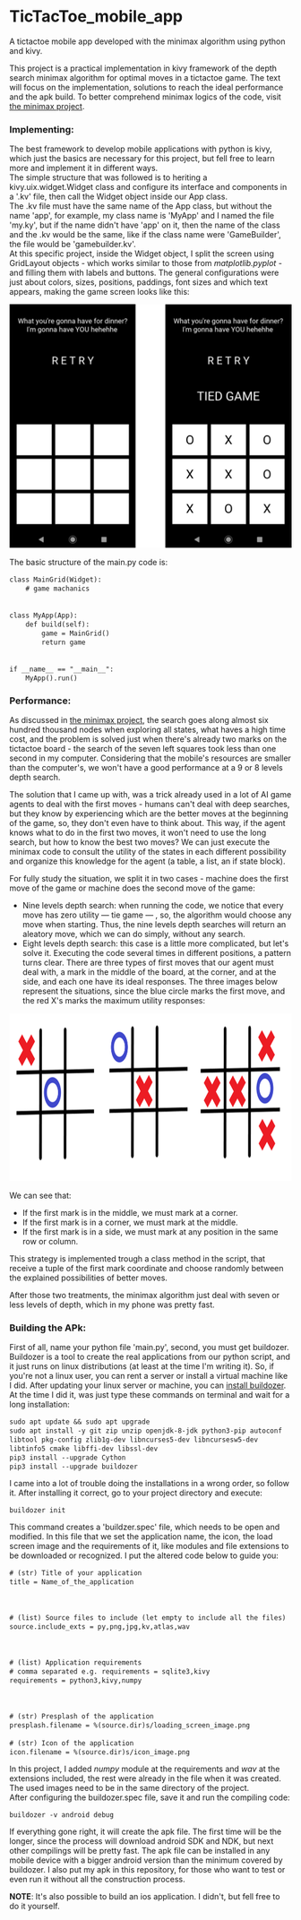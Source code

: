 # TicTacToe_mobile_app
A tictactoe mobile app developed with the minimax algorithm using python and kivy.

This project is a practical implementation in kivy framework of the depth search minimax algorithm for optimal moves in a tictactoe game. The text will focus on the implementation, solutions to reach the ideal performance and the apk build. To better comprehend minimax logics of the code, visit [the minimax project](https://github.com/RodrigoMarquesP/TicTacToe_minimax_depth_search).


### Implementing:
The best framework to develop mobile applications with python is kivy, which just the basics are necessary for this project, but fell free to learn more and implement it in different ways.  
The simple structure that was followed is to heriting a kivy.uix.widget.Widget class and configure its interface and components in a '.kv' file, then call the Widget object inside our App class.  
The .kv file must have the same name of the App class, but without the name 'app', for example, my class name is 'MyApp' and I named the file 'my.ky', but if the name didn't have 'app' on it, then the name of the class and the .kv would be the same, like if the class name were 'GameBuilder', the file would be 'gamebuilder.kv'.  
At this specific project, inside the Widget object, I split the screen using GridLayout objects - which works similar to those from *matplotlib.pyplot* - and filling them with labels and buttons. The general configurations were just about colors, sizes, positions, paddings, font sizes and which text appears, making the game screen looks like this:
  

<p align="center">
  <img src="images/game_screen.jpg" width="700">
</p>

  
The basic structure of the main.py code is:

````
class MainGrid(Widget):
    # game machanics


class MyApp(App):
    def build(self):
        game = MainGrid()
        return game


if __name__ == "__main__":
    MyApp().run()
````


### Performance:

As discussed in [the minimax project](https://github.com/RodrigoMarquesP/TicTacToe_minimax_depth_search), the search goes along almost six hundred thousand nodes when exploring all states, what haves a high time cost, and the problem is solved just when there's already two marks on the tictactoe board - the search of the seven left squares took less than one second in my computer. Considering that the mobile's resources are smaller than the computer's, we won't have a good performance at a 9 or 8 levels depth search. 

The solution that I came up with, was a trick already used in a lot of AI game agents to deal with the first moves - humans can't deal with deep searches, but they know by experiencing which are the better moves at the beginning of the game, so, they don't even have to think about. This way, if the agent knows what to do in the first two moves, it won't need to use the long search, but how to know the best two moves? We can just execute the minimax code to consult the utility of the states in each different possibility and organize this knowledge for the agent (a table, a list, an if state block).

For fully study the situation, we split it in two cases - machine does the first move of the game or machine does the second move of the game:  
* Nine levels depth search: when running the code, we notice that every move has zero utility — tie game — , so, the algorithm would choose any move when starting. Thus, the nine levels depth searches will return an aleatory move, which we can do simply, without any search.
* Eight levels depth search: this case is a little more complicated, but let's solve it. Executing the code several times in different positions, a pattern turns clear. There are three types of first moves that our agent must deal with, a mark in the middle of the board, at the corner, and at the side, and each one have its ideal responses. The three images below represent the situations, since the blue circle marks the first move, and the red X's marks the maximum utility responses:


<p align="center">
  <img src="images/better_second_moves.png" height="300">
</p>

We can see that:
* If the first mark is in the middle, we must mark at a corner.
* If the first mark is in a corner, we must mark at the middle.
* If the first mark is in a side, we must mark at any position in the same row or column.

This strategy is implemented trough a class method in the script, that receive a tuple of the first mark coordinate and choose randomly between the explained possibilities of better moves.  

After those two treatments, the minimax algorithm just deal with seven or less levels of depth, which in my phone was pretty fast.

### Building the APk:

First of all, name your python file 'main.py', second, you must get buildozer. Buildozer is a tool to create the real applications from our python script, and it just runs on linux distributions (at least at the time I'm writing it). So, if you're not a linux user, you can rent a server or install a virtual machine like I did. After updating your linux server or machine, you can [install buildozer]((https://buildozer.readthedocs.io/en/latest/installation.html#targeting-android)). At the time I did it, was just type these commands on terminal and wait for a long installation:

````
sudo apt update && sudo apt upgrade
sudo apt install -y git zip unzip openjdk-8-jdk python3-pip autoconf libtool pkg-config zlib1g-dev libncurses5-dev libncursesw5-dev libtinfo5 cmake libffi-dev libssl-dev
pip3 install --upgrade Cython
pip3 install --upgrade buildozer
````

I came into a lot of trouble doing the installations in a wrong order, so follow it. After installing it correct, go to your project directory and execute:

````
buildozer init
````

This command creates a 'buildzer.spec' file, which needs to be open and modified. In this file that we set the application name, the icon, the load screen image and the requirements of it, like modules and file extensions to be downloaded or recognized. I put the altered code below to guide you:


````
# (str) Title of your application
title = Name_of_the_application



# (list) Source files to include (let empty to include all the files)
source.include_exts = py,png,jpg,kv,atlas,wav



# (list) Application requirements
# comma separated e.g. requirements = sqlite3,kivy
requirements = python3,kivy,numpy



# (str) Presplash of the application
presplash.filename = %(source.dir)s/loading_screen_image.png

# (str) Icon of the application
icon.filename = %(source.dir)s/icon_image.png
````

In this project, I added *numpy* module at the requirements and *wav* at the extensions included, the rest were already in the file when it was created. The used images need to be in the same directory of the project.  
After configuring the buildozer.spec file, save it and run the compiling code:

````
buildozer -v android debug
````

If everything gone right, it will create the apk file. The first time will be the longer, since the process will download android SDK and NDK, but next other compilings will be pretty fast. The apk file can be installed in any mobile device with a bigger android version than the minimum covered by buildozer. I also put my apk in this repository, for those who want to test or even run it without all the construction process.

**NOTE**: It's also possible to build an ios application. I didn't, but fell free to do it yourself.



